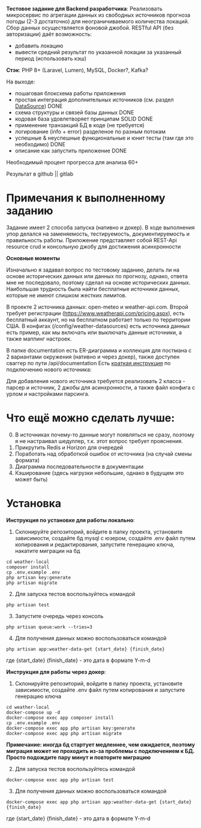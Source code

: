**Тестовое задание для Backend разработчика**:
Реализовать микросервис по агрегации данных из свободных источников прогноза погоды (2-3 достаточно) для неограничиваемого количества локаций. 
Сбор данных осуществляется фоновой джобой. RESTful API (без авторизации) даёт возможность:
- добавить локацию
- вывести средний результат по указанной локации за указанный период (использовать кэш)

**Стэк**:
PHP 8+ (Laravel, Lumen), MySQL, Docker?, Kafka?

На выходе:
- пошаговая блоксхема работы приложения
- простая интеграция дополнительных источников (см. раздел [DataSource](DOCUMENTATION/DataSource.md)) DONE
- схема структуры и связей базы данных DONE
- кодовая база удовлетворяет принципам SOLID DONE
- применение транзакций БД в коде (не требуется)
- логирование (info + error) разделеное по разным потокам
- успешные & неуспешные функциональные и юнит тесты (там где это необходимо) DONE
- описание как запустить приложение DONE

Необходимый процент прогресса для анализа 60+

Результат в github || gitlab

# Примечания к выполненному заданию
Задание имеет 2 способа запуска (нативно и докер). 
В ходе выполнения упор делался на заменяемость, тестируемость, документируемость и правильность работы.
Приложение представляет собой REST-Api resource crud и консольную джобу для достижения асинхронности

**Основные моменты**

Изначально я задавал вопрос по тестовому заданию, делать ли на основе исторических данных или данных по прогнозу, 
однако, ответа мне не последовало, поэтому сделал на основе исторических данных. Наибольшая трудность была найти бесплатные источники данных, которые не имеют слишком жестких лимитов. 

В проекте 2 источника данных:
open-meteo и weather-api.com. Второй требует регистрации (https://www.weatherapi.com/pricing.aspx), есть бесплатный аккаунт, но на бесплатном работает только по территории США. 
В конфигах (/config/weather-datasources) есть источника данных есть пример, как мы включать или выключать данные источники, а также маппинг настроек.

В папке documentation есть ER-диаграмма и коллекция для постмана с 2 вариантами окружения (нативно и через докер), также доступен сваггер по пути /api/documentation
Есть [краткая инструкция](./DOCUMENTATION/DataSource.md) по подключению нового источника: 

Для добавления нового источника требуется реализовать 2 класса - парсер и источник, 2 джобы для асинхронности, а также файл конфига с урлом и настройками парсинга.

# Что ещё можно сделать лучше:

0. В источниках почему-то данные могут появляться не сразу, поэтому я не настраивал шедуллер, т.к. этот вопрос требует прояснения.
1. Прикрутить Redis и Horizon для очередей
2. Поработать над обработкой ошибок от источника (на случай смены формата)
3. Диаграмма последовательности в документации
4. Кэширование (здесь нагрузки небольшие, однако в будущем это может быть)

# Установка
**Инструкция по установке для работы локально**:

1. Склонируйте репозиторий, войдите в папку проекта, установите зависимости, создайте бд mysql c юзером, создайте .env файл путем копирования и редактирования, запустите генерацию ключа, накатите миграции на бд
```
cd weather-local
composer install
cp .env.example .env
php artisan key:generate
php artisan migrate
```

2. Для запуска тестов воспользуйтесь командой

```
php artisan test
```

3. Запустите очередь через консоль

```
php artisan queue:work --tries=3
```

4. Для получения данных можно воспользоваться командой
```
php artisan app:weather-data-get {start_date} {finish_date}
```

где {start_date} {finish_date} - это дата в формате Y-m-d

**Инструкция для работы через докер**:

1. Склонируйте репозиторий, войдите в папку проекта, установите зависимости, создайте .env файл путем копирования и запустите генерацию ключа

```
cd weather-local
docker-compose up -d
docker-compose exec app composer install
cp .env.example .env
docker-compose exec app php artisan key:generate
docker-compose exec app php artisan migrate
```

**Примечание: иногда бд стартует медленнее, чем ожидается, поэтому миграция может не проходить из-за проблемы с подключением к БД. Просто подождите пару минут и повторите миграцию**

2. Для запуска тестов воспользуйтесь командой

```
docker-compose exec app php artisan test
```

3. Для получения данных можно воспользоваться командой
```
docker-compose exec app php artisan app:weather-data-get {start_date} {finish_date}
```

где {start_date} {finish_date} - это дата в формате Y-m-d





